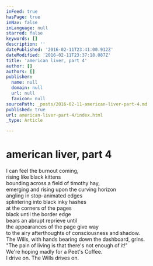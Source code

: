 ```yaml
---
inFeed: true
hasPage: true
inNav: false
inLanguage: null
starred: false
keywords: []
description: ''
datePublished: '2016-02-11T23:41:00.912Z'
dateModified: '2016-02-11T23:37:18.087Z'
title: 'american liver, part 4'
author: []
authors: []
publisher:
  name: null
  domain: null
  url: null
  favicon: null
sourcePath: _posts/2016-02-11-american-liver-part-4.md
published: true
url: american-liver-part-4/index.html
_type: Article

---
```

# american liver, part 4

I can feel the burnout coming,  
rising like black kittens  
bounding across a field of timothy hay,  
emerging and rising upon the curving horizon  
angling in stop-animated edges  
splintering into black inky hashes  
at the corners of the pages  
black until the border edge  
bears an abrupt reprieve until  
the appearances of the page give way  
to the airy afterthoughts of consciousness and shadow.  
The Wills, with hands bearing down the dashboard, grins.  
"The pain of living is that there's not enough of it!"  
We're hoping madly for a Peet's Coffee.  
I drive on. The Wills drives on.